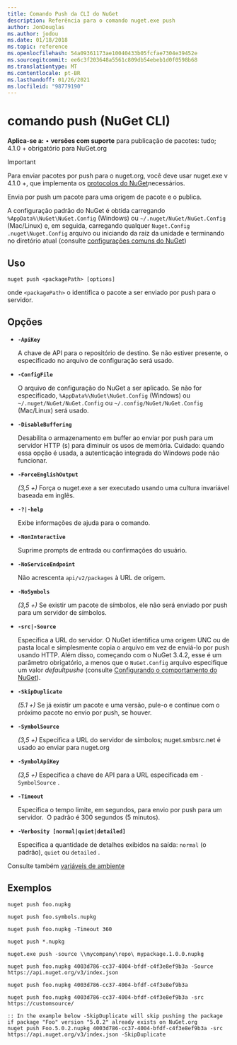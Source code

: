 ```yaml
---
title: Comando Push da CLI do NuGet
description: Referência para o comando nuget.exe push
author: JonDouglas
ms.author: jodou
ms.date: 01/18/2018
ms.topic: reference
ms.openlocfilehash: 54a09361173ae10040433b05fcfae7304e39452e
ms.sourcegitcommit: ee6c3f203648a5561c809db54ebeb1d0f0598b68
ms.translationtype: MT
ms.contentlocale: pt-BR
ms.lasthandoff: 01/26/2021
ms.locfileid: "98779190"
---
```

# <a name="push-command-nuget-cli"></a>comando push (NuGet CLI)

**Aplica-se a:** &bullet; **versões com suporte** para publicação de pacotes: tudo; 4.1.0 + obrigatório para NuGet.org

> [!Important]
> Para enviar pacotes por push para o nuget.org, você deve usar nuget.exe v 4.1.0 +, que implementa os [protocolos do NuGet](../../api/nuget-protocols.md)necessários.

Envia por push um pacote para uma origem de pacote e o publica.

A configuração padrão do NuGet é obtida carregando `%AppData%\NuGet\NuGet.Config` (Windows) ou `~/.nuget/NuGet/NuGet.Config` (Mac/Linux) e, em seguida, carregando qualquer `Nuget.Config` `.nuget\Nuget.Config` arquivo ou iniciando da raiz da unidade e terminando no diretório atual (consulte [configurações comuns do NuGet](../../consume-packages/configuring-nuget-behavior.md))

## <a name="usage"></a>Uso

```cli
nuget push <packagePath> [options]
```

onde `<packagePath>` o identifica o pacote a ser enviado por push para o servidor.

## <a name="options"></a>Opções

- **`-ApiKey`**

  A chave de API para o repositório de destino. Se não estiver presente, o especificado no arquivo de configuração será usado.

- **`-ConfigFile`**

  O arquivo de configuração do NuGet a ser aplicado. Se não for especificado, `%AppData%\NuGet\NuGet.Config` (Windows) ou `~/.nuget/NuGet/NuGet.Config` ou `~/.config/NuGet/NuGet.Config` (Mac/Linux) será usado.

- **`-DisableBuffering`**

  Desabilita o armazenamento em buffer ao enviar por push para um servidor HTTP (s) para diminuir os usos de memória. Cuidado: quando essa opção é usada, a autenticação integrada do Windows pode não funcionar.

- **`-ForceEnglishOutput`**

  *(3,5 +)* Força o nuget.exe a ser executado usando uma cultura invariável baseada em inglês.

- **`-?|-help`**

  Exibe informações de ajuda para o comando.

- **`-NonInteractive`**

  Suprime prompts de entrada ou confirmações do usuário.

- **`-NoServiceEndpoint`**

  Não acrescenta `api/v2/packages` à URL de origem.

- **`-NoSymbols`**

  *(3,5 +)* Se existir um pacote de símbolos, ele não será enviado por push para um servidor de símbolos.

- **`-src|-Source`**

  Especifica a URL do servidor. O NuGet identifica uma origem UNC ou de pasta local e simplesmente copia o arquivo em vez de enviá-lo por push usando HTTP.  Além disso, começando com o NuGet 3.4.2, esse é um parâmetro obrigatório, a menos que o `NuGet.Config` arquivo especifique um valor *defaultpushe* (consulte [Configurando o comportamento do NuGet](../../consume-packages/configuring-nuget-behavior.md)).

- **`-SkipDuplicate`**

  *(5.1 +)* Se já existir um pacote e uma versão, pule-o e continue com o próximo pacote no envio por push, se houver.

- **`-SymbolSource`**

  *(3,5 +)* Especifica a URL do servidor de símbolos; nuget.smbsrc.net é usado ao enviar para nuget.org

- **`-SymbolApiKey`**

  *(3,5 +)* Especifica a chave de API para a URL especificada em `-SymbolSource` .

- **`-Timeout`**

  Especifica o tempo limite, em segundos, para envio por push para um servidor.  O padrão é 300 segundos (5 minutos).

- **`-Verbosity [normal|quiet|detailed]`**

  Especifica a quantidade de detalhes exibidos na saída: `normal` (o padrão), `quiet` ou `detailed` .


Consulte também [variáveis de ambiente](cli-ref-environment-variables.md)

## <a name="examples"></a>Exemplos

```cli
nuget push foo.nupkg

nuget push foo.symbols.nupkg

nuget push foo.nupkg -Timeout 360

nuget push *.nupkg

nuget.exe push -source \\mycompany\repo\ mypackage.1.0.0.nupkg

nuget push foo.nupkg 4003d786-cc37-4004-bfdf-c4f3e8ef9b3a -Source https://api.nuget.org/v3/index.json

nuget push foo.nupkg 4003d786-cc37-4004-bfdf-c4f3e8ef9b3a

nuget push foo.nupkg 4003d786-cc37-4004-bfdf-c4f3e8ef9b3a -src https://customsource/

:: In the example below -SkipDuplicate will skip pushing the package if package "Foo" version "5.0.2" already exists on NuGet.org
nuget push Foo.5.0.2.nupkg 4003d786-cc37-4004-bfdf-c4f3e8ef9b3a -src https://api.nuget.org/v3/index.json -SkipDuplicate
```
